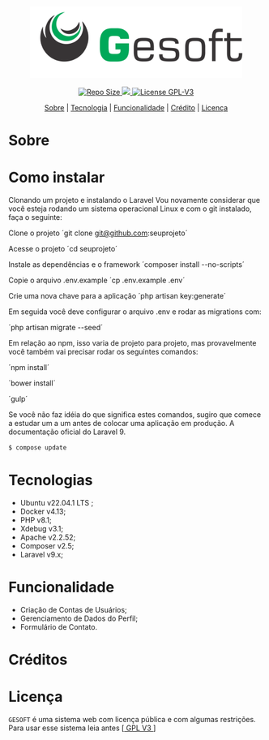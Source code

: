 <div align="center">
    <p>
        <img src="https://raw.githubusercontent.com/rogerionasc/gesoft/main/img/color-gesoft.svg" width="420" />
    </p>
      <p>
          <a href="#">
            <img src="https://img.shields.io/github/repo-size/rogerionasc/gesoft?style=flat-square" alt="Repo Size" />
          </a>
           <a href="https://hub.docker.com/r/rogerionasc/gesoft/tags">
            <img src="https://img.shields.io/docker/v/rogerionasc/gesoft?arch=amd64&sort=date&style=flat-square alt="Version docker" />
          </a>
           <a href="https://www.gnu.org/licenses/gpl-3.0.html">
            <img src="https://img.shields.io/github/license/rogerionasc/gesoft?style=flat-square" alt=" License GPL-V3" />
          </a>
    </p>
</div>

<div align="center">
    <p>
        <a href="#sobre">Sobre</a> |
        <a href="#tecnologias">Tecnologia</a> |
         <a href="#funcionalidade">Funcionalidade</a> |
        <a href="#créditos">Crédito</a> |
        <a href="#licença">Licença</a>
    </p>
</div>

# Sobre

# Como instalar

Clonando um projeto e instalando o Laravel
Vou novamente considerar que você esteja rodando um sistema operacional Linux e com o git instalado, faça o seguinte:

Clone o projeto
´git clone git@github.com:seuprojeto´

Acesse o projeto
´cd seuprojeto´

Instale as dependências e o framework
´composer install --no-scripts´

Copie o arquivo .env.example
´cp .env.example .env´

Crie uma nova chave para a aplicação
´php artisan key:generate´

Em seguida você deve configurar o arquivo .env e rodar as migrations com:

´php artisan migrate --seed´

Em relação ao npm, isso varia de projeto para projeto, mas provavelmente você também vai precisar rodar os seguintes comandos:

´npm install´

´bower install´

´gulp´

Se você não faz idéia do que significa estes comandos, sugiro que comece a estudar um a um antes de colocar uma aplicação em produção. A documentação oficial do Laravel 9. 





 ```bash
$ compose update
```
                          
# Tecnologias
- Ubuntu v22.04.1 LTS ;
- Docker v4.13;
- PHP v8.1;
- Xdebug v3.1;
- Apache v2.2.52;
- Composer v2.5;
- Laravel v9.x;

# Funcionalidade

- Criação de Contas de Usuários;
- Gerenciamento de Dados do Perfil;
- Formulário de Contato.

# Créditos

# Licença

`GESOFT` é uma sistema web com licença pública e com algumas restrições. Para usar esse sistema leia antes [<a href="https://www.gnu.org/licenses/gpl-3.0.html"> GPL V3 </a>]

